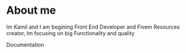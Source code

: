 # About me
Im Kamil and I am begining Front End Developer and Fivem Resources creator, Im focusing on big Functionality and quality

Documentation

